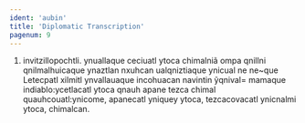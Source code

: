 ```yaml
---
ident: 'aubin'
title: 'Diplomatic Transcription'
pagenum: 9
---  	
```

1.	invitzillopochtli. ynuallaque ceciuatl ytoca
chimalniã ompa qnillni qnilmalhuicaque
ynaztlan nxuhcan ualqniztiaque ynicual
ne ne~que
Letecpatl xilmitl ynvallauaque
incohuacan navintin ỹqnival=
mamaque indiablo:ycetlacatl ytoca
qnauh         	apane         	tezca         	chimal
quauhcouatl:ynicome, apanecatl yniquey
 ytoca, tezcacovacatl ynicnalmi ytoca,
 chimalcan.
